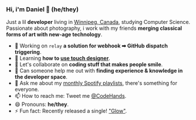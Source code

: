 ### Hi, i'm Daniel 👋 __(he/they)__
Just a lil **developer** living in [Winnipeg, Canada](https://www.google.com/maps/place/Winnipeg,+MB/@49.8539272,-97.4324,10z/data=!3m1!4b1!4m5!3m4!1s0x52ea73fbf91a2b11:0x2b2a1afac6b9ca64!8m2!3d49.895136!4d-97.1383744), studying Computer Science. Passionate about photography, i work with my friends **merging classical forms of art with new-age technology**. 

- 🔭 Working on `relay` **a solution for webhook ➡ GitHub dispatch triggering**.
- 🌱 Learning **how to [use touch designer](https://derivative.ca/product)**.
- 👯 Let's collaborate on **coding stuff that makes people smile**.
- 🤔 Can someone help me out with **finding experience & knowledge in the developer space**.
- 💬 Ask me about my [monthly Spotify playlists](https://open.spotify.com/playlist/4yIg1FWeyLyTvMbHomIcjW?si=KWhCeZ9sSGG4XbadjK93cg), there's something for everyone.
- 📫 How to reach me: Tweet me [@CodeHands](https://twitter.com/@CodeHands).
- 😄 Pronouns: **he/they**.
- ⚡ Fun fact: Recently released a single! ["Glow"](https://open.spotify.com/track**/0wH9574RYPYIfJX8Lwsea4?si=j38Tn29sSgKCpl4yheAK6A).
<!--
**DanielTamkin/DanielTamkin** is a ✨ _special_ ✨ repository because its `README.md` (this file) appears on your GitHub profile.

Here are some ideas to get you started:

-->
